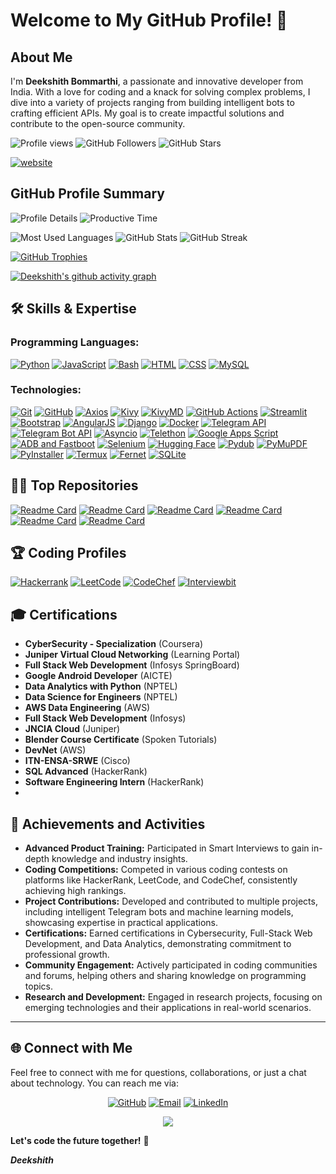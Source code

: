 # Welcome to My GitHub Profile! 👋
## About Me
I'm **Deekshith Bommarthi**, a passionate and innovative developer from India. With a love for coding and a knack for solving complex problems, I dive into a variety of projects ranging from building intelligent bots to crafting efficient APIs. My goal is to create impactful solutions and contribute to the open-source community.
<p align="left"> 
  <img src="https://komarev.com/ghpvc/?username=deekshith0509&label=Profile%20views&color=0e75b6&style=flat" alt="Profile views" /> 
  <img src="https://img.shields.io/github/followers/deekshith0509?label=Followers&style=social" alt="GitHub Followers" />
  <img src="https://img.shields.io/github/stars/deekshith0509?label=Stars" alt="GitHub Stars" />
</p>    

[![website](https://img.shields.io/badge/Portfolio-Deekshith0509-2648ff?style=flat-square&logo=google-chrome)](https://deekshith0509.github.io/Portfolio.html)

## GitHub Profile Summary

![Profile Details](http://github-profile-summary-cards.vercel.app/api/cards/profile-details?username=deekshith0509&theme=dark)
![Productive Time](http://github-profile-summary-cards.vercel.app/api/cards/productive-time?username=deekshith0509&theme=dark&utcOffset=5.30)



  ![Most Used Languages](https://github-readme-stats.vercel.app/api/top-langs?username=deekshith0509&show_icons=true&locale=en&layout=compact&theme=dark)
  ![GitHub Stats](https://github-readme-stats.vercel.app/api?username=deekshith0509&show_icons=true&locale=en&theme=dark)
  ![GitHub Streak](https://github-readme-streak-stats.herokuapp.com/?user=deekshith0509&theme=dark)

<a href="https://github.com/ryo-ma/github-profile-trophy">
  <img src="https://github-profile-trophy.vercel.app/?username=deekshith0509&theme=darkhub&margin-w=0&margin-h=10&no-bg=true&no-frame=true" alt="GitHub Trophies" />
</a>

[![Deekshith's github activity graph](https://github-readme-activity-graph.vercel.app/graph?username=deekshith0509&theme=merko)](https://github.com/deekshith0509/github-readme-activity-graph)





## 🛠️ Skills & Expertise

### Programming Languages:
[![Python](https://img.shields.io/badge/Python-3776AB?style=for-the-badge&logo=python&logoColor=white)](https://www.python.org/doc/) 
[![JavaScript](https://img.shields.io/badge/JavaScript-F7DF1E?style=for-the-badge&logo=javascript&logoColor=black)](https://developer.mozilla.org/en-US/docs/Web/JavaScript) 
[![Bash](https://img.shields.io/badge/Bash-4EAA25?style=for-the-badge&logo=gnu-bash&logoColor=white)](https://www.gnu.org/software/bash/manual/) 
[![HTML](https://img.shields.io/badge/HTML5-E34F26?style=for-the-badge&logo=html5&logoColor=white)](https://developer.mozilla.org/en-US/docs/Web/HTML) 
[![CSS](https://img.shields.io/badge/CSS3-1572B6?style=for-the-badge&logo=css3&logoColor=white)](https://developer.mozilla.org/en-US/docs/Web/CSS) 
[![MySQL](https://img.shields.io/badge/MySQL-4479A1?style=for-the-badge&logo=mysql&logoColor=white)](https://dev.mysql.com/doc/) 

### Technologies:
[![Git](https://img.shields.io/badge/Git-F05032?style=for-the-badge&logo=git&logoColor=white)](https://git-scm.com/doc) 
[![GitHub](https://img.shields.io/badge/GitHub-171515?style=for-the-badge&logo=github&logoColor=white)](https://docs.github.com/en) 
[![Axios](https://img.shields.io/badge/Axios-5A29E3?style=for-the-badge&logo=axios&logoColor=white)](https://axios-http.com/docs/intro) 
[![Kivy](https://img.shields.io/badge/Kivy-66B2B3?style=for-the-badge&logo=python&logoColor=white)](https://kivy.org/doc/stable/)
[![KivyMD](https://img.shields.io/badge/KivyMD-3D61B2?style=for-the-badge&logo=python&logoColor=white)](https://kivymd.readthedocs.io/en/latest/) 
[![GitHub Actions](https://img.shields.io/badge/GitHub%20Actions-2088FF?style=for-the-badge&logo=github-actions&logoColor=white)](https://docs.github.com/en/actions) 
[![Streamlit](https://img.shields.io/badge/Streamlit-FF4B4B?style=for-the-badge&logo=streamlit&logoColor=white)](https://docs.streamlit.io/) 
[![Bootstrap](https://img.shields.io/badge/Bootstrap-7952B3?style=for-the-badge&logo=bootstrap&logoColor=white)](https://getbootstrap.com/docs/) 
[![AngularJS](https://img.shields.io/badge/AngularJS-E23237?style=for-the-badge&logo=angular&logoColor=white)](https://docs.angularjs.org/) 
[![Django](https://img.shields.io/badge/Django-092E20?style=for-the-badge&logo=django&logoColor=white)](https://docs.djangoproject.com/en/stable/)
[![Docker](https://img.shields.io/badge/Docker-2496ED?style=for-the-badge&logo=docker&logoColor=white)](https://docs.docker.com/)
[![Telegram API](https://img.shields.io/badge/Telegram%20API-0088CC?style=for-the-badge&logo=telegram&logoColor=white)](https://core.telegram.org/api)
[![Telegram Bot API](https://img.shields.io/badge/Telegram%20Bot%20API-0088CC?style=for-the-badge&logo=telegram&logoColor=white)](https://core.telegram.org/bots/api) 
[![Asyncio](https://img.shields.io/badge/Asyncio-0078D7?style=for-the-badge&logo=python&logoColor=white)](https://docs.python.org/3/library/asyncio.html) 
[![Telethon](https://img.shields.io/badge/Telethon-2CA5E0?style=for-the-badge&logo=telegram&logoColor=white)](https://docs.telethon.dev/) 
[![Google Apps Script](https://img.shields.io/badge/Google%20Apps%20Script-34A853?style=for-the-badge&logo=google&logoColor=white)](https://developers.google.com/apps-script)
[![ADB and Fastboot](https://img.shields.io/badge/ADB%20and%20Fastboot-3DDC84?style=for-the-badge&logo=android&logoColor=white)](https://developer.android.com/studio/command-line/adb)
[![Selenium](https://img.shields.io/badge/Selenium-43B02A?style=for-the-badge&logo=selenium&logoColor=white)](https://www.selenium.dev/documentation/)
[![Hugging Face](https://img.shields.io/badge/Hugging%20Face-FFAD00?style=for-the-badge&logo=hugging-face&logoColor=white)](https://huggingface.co/docs/transformers/index)
[![Pydub](https://img.shields.io/badge/Pydub-FFD700?style=for-the-badge&logo=python&logoColor=white)](https://pydub.com/)
[![PyMuPDF](https://img.shields.io/badge/PyMuPDF-FF6F00?style=for-the-badge&logo=python&logoColor=white)](https://pymupdf.readthedocs.io/en/latest/)
[![PyInstaller](https://img.shields.io/badge/PyInstaller-4B8BBE?style=for-the-badge&logo=python&logoColor=white)](https://pyinstaller.readthedocs.io/en/stable/)
[![Termux](https://img.shields.io/badge/Termux-000000?style=for-the-badge&logo=android&logoColor=white)](https://termux.dev/docs)
[![Fernet](https://img.shields.io/badge/Fernet-28A745?style=for-the-badge&logo=python&logoColor=white)](https://cryptography.io/en/latest/fernet/)
[![SQLite](https://img.shields.io/badge/SQLite-003B57?style=for-the-badge&logo=sqlite&logoColor=white)](https://www.sqlite.org/docs.html) 




## 👩‍💻 Top Repositories

[![Readme Card](https://github-readme-stats.vercel.app/api/pin/?username=deekshith0509&repo=Kivy-PyServer&theme=dark)](https://github.com/deekshith0509/Kivy-PyServer/)
[![Readme Card](https://github-readme-stats.vercel.app/api/pin/?username=deekshith0509&repo=TelegramMessageHub&theme=dark)](https://github.com/deekshith0509/TelegramMessageHub)
[![Readme Card](https://github-readme-stats.vercel.app/api/pin/?username=deekshith0509&repo=deekshith0509.github.io&theme=dark)](https://github.com/deekshith0509/deekshith0509.github.io)
[![Readme Card](https://github-readme-stats.vercel.app/api/pin/?username=deekshith0509&repo=todo-kivy&theme=dark)](https://github.com/deekshith0509/Todo-kivy)
[![Readme Card](https://github-readme-stats.vercel.app/api/pin/?username=deekshith0509&repo=Kivy-PyExecutor&theme=dark)](https://github.com/deekshith0509/Kivy-PyExecutor)
[![Readme Card](https://github-readme-stats.vercel.app/api/pin/?username=deekshith0509&repo=webapplication_bot&theme=dark)](https://github.com/deekshith0509/WebApplication_Bot)



## 🏆 Coding Profiles
[![Hackerrank](https://img.shields.io/badge/-Hackerrank-2EC866?style=for-the-badge&logo=HackerRank&logoColor=white)](https://hackerrank.com/21241a05z4)
[![LeetCode](https://img.shields.io/badge/-LeetCode-FFA116?style=for-the-badge&logo=LeetCode&logoColor=black)](https://leetcode.com/user5777yx)
[![CodeChef](https://img.shields.io/badge/-CodeChef-5B4638?style=for-the-badge&logo=CodeChef&logoColor=white)](https://www.codechef.com/users/deekshith2124)
[![Interviewbit](https://img.shields.io/badge/-Interviewbit-2EC866?style=for-the-badge&logo=interviewbit&logoColor=white)](https://www.interviewbit.com/profile/deekshith-b_240)



## 🎓 Certifications
- **CyberSecurity - Specialization** (Coursera)
- **Juniper Virtual Cloud Networking** (Learning Portal)
- **Full Stack Web Development** (Infosys SpringBoard)
- **Google Android Developer** (AICTE)
- **Data Analytics with Python** (NPTEL)
- **Data Science for Engineers** (NPTEL)
- **AWS Data Engineering** (AWS)
- **Full Stack Web Development** (Infosys)
- **JNCIA Cloud** (Juniper)
- **Blender Course Certificate** (Spoken Tutorials)
- **DevNet** (AWS)
- **ITN-ENSA-SRWE** (Cisco)
- **SQL Advanced** (HackerRank)
- **Software Engineering Intern** (HackerRank)
- 

## 🏅 Achievements and Activities
- **Advanced Product Training:** Participated in Smart Interviews to gain in-depth knowledge and industry insights.
- **Coding Competitions:** Competed in various coding contests on platforms like HackerRank, LeetCode, and CodeChef, consistently achieving high rankings.
- **Project Contributions:** Developed and contributed to multiple projects, including intelligent Telegram bots and machine learning models, showcasing expertise in practical applications.
- **Certifications:** Earned certifications in Cybersecurity, Full-Stack Web Development, and Data Analytics, demonstrating commitment to professional growth.
- **Community Engagement:** Actively participated in coding communities and forums, helping others and sharing knowledge on programming topics.
- **Research and Development:** Engaged in research projects, focusing on emerging technologies and their applications in real-world scenarios.


---
## 🌐 Connect with Me
Feel free to connect with me for questions, collaborations, or just a chat about technology. You can reach me via:

<p align="center">
  <a href="https://github.com/deekshith0509"><img src="https://img.shields.io/badge/GitHub-171515?style=for-the-badge&logo=github&logoColor=white" alt="GitHub"/></a>
  <a href="mailto:deekshith.bh0509@mail.com"><img src="https://img.shields.io/badge/Email-D14836?style=for-the-badge&logo=gmail&logoColor=white" alt="Email"/></a>
  <a href="https://linkedin.com/in/deekshith-bommarthi"><img src="https://img.shields.io/badge/LinkedIn-0A66C2?style=for-the-badge&logo=linkedin&logoColor=white" alt="LinkedIn"/></a>
</p>


<div align="center">
  <img src="https://quotes-github-readme.vercel.app/api?type=horizontal&theme=radical" />
</div>




**Let's code the future together!** 🚀<br>

***Deekshith***

